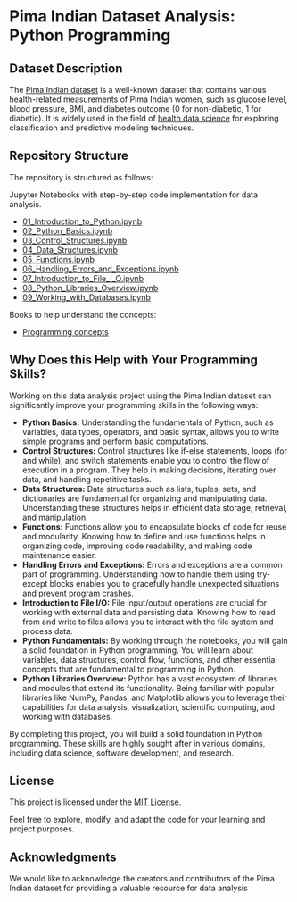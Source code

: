 # Pima Indian Dataset Analysis: Python Programming


## Dataset Description

The [Pima Indian dataset](https://github.com/cloudpedagogy/books/blob/main/Pima_Indian_Dataset.ipynb) is a well-known dataset that contains various health-related measurements of Pima Indian women, such as glucose level, blood pressure, BMI, and diabetes outcome (0 for non-diabetic, 1 for diabetic). It is widely used in the field of [health data science](https://github.com/cloudpedagogy/books/blob/main/Health_Data_Science.ipynb) for exploring classification and predictive modeling techniques.

## Repository Structure
The repository is structured as follows:

 Jupyter Notebooks with step-by-step code implementation for data analysis.
  - [01_Introduction_to_Python.ipynb](https://github.com/cloudpedagogy/data-science-programming/blob/main/python-programming/01_Introduction_to_Python.ipynb)
  - [02_Python_Basics.ipynb](https://github.com/cloudpedagogy/data-science-programming/blob/main/02_Python_Basics.ipynb)
  - [03_Control_Structures.ipynb](https://github.com/cloudpedagogy/introduction-python/blob/main/03_Control_Structures.ipynb)
  - [04_Data_Structures.ipynb](https://github.com/cloudpedagogy/introduction-python/blob/main/04_Data_Structures.ipynb)
  - [05_Functions.ipynb](https://github.com/cloudpedagogy/introduction-python/blob/main/05_Functions.ipynb)
  - [06_Handling_Errors_and_Exceptions.ipynb](https://github.com/cloudpedagogy/introduction-python/blob/main/06_Handling_Errors_and_Exceptions.ipynb)
  - [07_Introduction_to_File_I_O.ipynb](https://github.com/cloudpedagogy/introduction-python/blob/main/07_Introduction_to_File_I_O.ipynb)
  - [08_Python_Libraries_Overview.ipynb](https://github.com/cloudpedagogy/introduction-python/blob/main/08_Python_Libraries_Overview.ipynb)
  - [09_Working_with_Databases.ipynb](https://github.com/cloudpedagogy/python-programming/blob/main/09_Working_with_Databases.ipynb)

Books to help understand the concepts:
  - [Programming concepts](https://github.com/cloudpedagogy/books/blob/main/Programming_Concepts.ipynb)

## Why Does this Help with Your Programming Skills?
Working on this data analysis project using the Pima Indian dataset can significantly improve your programming skills in the following ways:

- **Python Basics:** Understanding the fundamentals of Python, such as variables, data types, operators, and basic syntax, allows you to write simple programs and perform basic computations.
- **Control Structures:** Control structures like if-else statements, loops (for and while), and switch statements enable you to control the flow of execution in a program. They help in making decisions, iterating over data, and handling repetitive tasks.
- **Data Structures:** Data structures such as lists, tuples, sets, and dictionaries are fundamental for organizing and manipulating data. Understanding these structures helps in efficient data storage, retrieval, and manipulation.
- **Functions:** Functions allow you to encapsulate blocks of code for reuse and modularity. Knowing how to define and use functions helps in organizing code, improving code readability, and making code maintenance easier.
- **Handling Errors and Exceptions:** Errors and exceptions are a common part of programming. Understanding how to handle them using try-except blocks enables you to gracefully handle unexpected situations and prevent program crashes.
- **Introduction to File I/O:** File input/output operations are crucial for working with external data and persisting data. Knowing how to read from and write to files allows you to interact with the file system and process data.
- **Python Fundamentals:** By working through the notebooks, you will gain a solid foundation in Python programming. You will learn about variables, data structures, control flow, functions, and other essential concepts that are fundamental to programming in Python.
- **Python Libraries Overview:** Python has a vast ecosystem of libraries and modules that extend its functionality. Being familiar with popular libraries like NumPy, Pandas, and Matplotlib allows you to leverage their capabilities for data analysis, visualization, scientific computing, and working with databases.


By completing this project, you will build a solid foundation in Python programming. These skills are highly sought after in various domains, including data science, software development, and research.
## License
This project is licensed under the [MIT License](LICENSE).

Feel free to explore, modify, and adapt the code for your learning and project purposes.

## Acknowledgments
We would like to acknowledge the creators and contributors of the Pima Indian dataset for providing a valuable resource for data analysis

